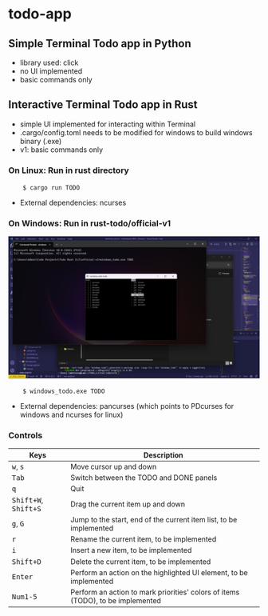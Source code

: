 # todo-app

## Simple Terminal Todo app in Python

- library used: click
- no UI implemented
- basic commands only

## Interactive Terminal Todo app in Rust

- simple UI implemented for interacting within Terminal
- .cargo/config.toml needs to be modified for windows to build windows binary (.exe)
- v1: basic commands only

### On Linux: Run in rust directory

```console
    $ cargo run TODO
```

- External dependencies: ncurses

### On Windows: Run in rust-todo/official-v1

![Windows_v1](/rust-todo/official-v1/TODOwin-app.png?raw=true "Running on Windows terminal")

```console
    $ windows_todo.exe TODO
```

- External dependencies: pancurses (which points to PDcurses for windows and ncurses for linux)

### Controls

|Keys|Description|
|---|---|
|<kbd>w</kbd>, <kbd>s</kbd>|Move cursor up and down|
|<kbd>Tab</kbd>|Switch between the TODO and DONE panels|
|<kbd>q</kbd>|Quit|
|<kbd>Shift+W</kbd>, <kbd>Shift+S</kbd>|Drag the current item up and down|
|<kbd>g</kbd>, <kbd>G</kbd> | Jump to the start, end of the current item list, to be implemented|
|<kbd>r</kbd>|Rename the current item, to be implemented|
|<kbd>i</kbd>|Insert a new item, to be implemented|
|<kbd>Shift+D</kbd>|Delete the current item, to be implemented|
|<kbd>Enter</kbd>|Perform an action on the highlighted UI element, to be implemented|
|<kbd>Num1-5</kbd>|Perform an action to mark priorities' colors of items (TODO), to be implemented|
